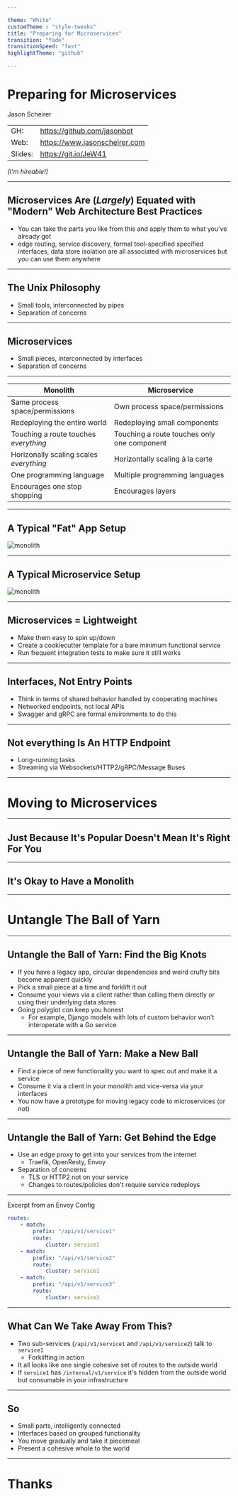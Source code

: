 ```yaml
---

theme: "White"
customTheme : "style-tweaks"
title: "Preparing for Microservices"
transition: "fade"
transitionSpeed: "fast"
highlightTheme: "github"

---
```


# Preparing for Microservices

Jason Scheirer

| | | 
| --- | --- |
| GH: | https://github.com/jasonbot |
| Web: | https://www.jasonscheirer.com |
| Slides: | https://git.io/JeW41 |

_(I'm hireable!)_

---

## Microservices Are (_Largely_) Equated with "Modern" Web Architecture Best Practices

* You can take the parts you like from this and apply them to what you've already got
* edge routing, service discovery, formal tool-specified specified interfaces, data store isolation are all associated with microservices but you can use them anywhere

---

## The Unix Philosophy

* Small tools, interconnected by pipes
* Separation of concerns

---

## Microservices

* Small pieces, interconnected by interfaces
* Separation of concerns

---

| Monolith | Microservice |
| --- | --- |
| Same process space/permissions | Own process space/permissions |
| Redeploying the entire world | Redeploying small components |
| Touching a route touches _everything_ | Touching a route touches only one component |
| Horizonally scaling scales _everything_ | Horizontally scaling à la carte |
| One programming language | Multiple programming languages |
| Encourages one stop shopping | Encourages layers |

---

## A Typical "Fat" App Setup

![monolith](monolith.svg)

---

## A Typical Microservice Setup

![monolith](microservice.svg)

---

## Microservices = Lightweight

* Make them easy to spin up/down
* Create a cookiecutter template for a bare minimum functional service
* Run frequent integration tests to make sure it still works

---

## Interfaces, Not Entry Points

* Think in terms of shared behavior handled by cooperating machines
* Networked endpoints, not local APIs
* Swagger and gRPC are formal environments to do this

---

## Not everything Is An HTTP Endpoint

* Long-running tasks
* Streaming via Websockets/HTTP2/gRPC/Message Buses

---

# Moving to Microservices

---

## Just Because It's Popular Doesn't Mean It's Right For You

---

## It's Okay to Have a Monolith

---

# Untangle The Ball of Yarn

---

## Untangle the Ball of Yarn: Find the Big Knots

* If you have a legacy app, circular dependencies and weird crufty bits become apparent quickly
* Pick a small piece at a time and forklift it out
* Consume your views via a client rather than calling them directly or using their underlying data stores
* Going polyglot _can_ keep you honest
  * For example, Django models with lots of custom behavior won't interoperate with a Go service

---

## Untangle the Ball of Yarn: Make a New Ball

* Find a piece of new functionality you want to spec out and make it a service
* Consume it via a client in your monolith and vice-versa  via your interfaces
* You now have a prototype for moving legacy code to microservices (or not)

---

## Untangle the Ball of Yarn: Get Behind the Edge

* Use an edge proxy to get into your services from the internet
  * Traefik, OpenResty, Envoy
* Separation of concerns
  * TLS or HTTP2 not on your service
  * Changes to routes/policies don't require service redeploys

---

Excerpt from an Envoy Config 

```yaml
routes:
    - match:
        prefix: "/api/v1/service1"
        route:
            cluster: service1
    - match:
        prefix: "/api/v1/service2"
        route:
            cluster: service1
    - match:
        prefix: "/api/v1/service3"
        route:
            cluster: service3
```

---

## What Can We Take Away From This?

* Two sub-services (`/api/v1/service1` and `/api/v1/service2`) talk to `service1`
  * Forklifting in action
* It all looks like one single cohesive set of routes to the outside world
* If `service1` has `/internal/v1/service` it's hidden from the outside world but consumable in your infrastructure

---

## So

* Small parts, intelligently connected
* Interfaces based on grouped functionality
* You move gradually and take it piecemeal
* Present a cohesive whole to the world

---

# Thanks
